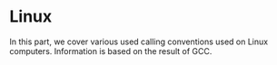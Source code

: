 # Linux

In this part, we cover various used calling conventions used on Linux
computers. Information is based on the result of GCC.

